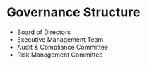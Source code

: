 # Governance Structure

- Board of Directors
- Executive Management Team
- Audit & Compliance Committee
- Risk Management Committee
